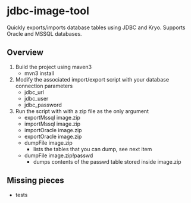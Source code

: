 # jdbc-image-tool
Quickly exports/imports database tables using JDBC and Kryo. 
Supports Oracle and MSSQL databases.

## Overview
1. Build the project using maven3
   * mvn3 install
2. Modify the associated import/export script with your database connection parameters
   * jdbc_url
   * jdbc_user
   * jdbc_password
3. Run the script with with a zip file as the only argument
   * exportMssql image.zip
   * importMssql image.zip
   * importOracle image.zip
   * exportOracle image.zip
   * dumpFile image.zip
      * lists the tables that you can dump, see next item
   * dumpFile image.zip!passwd
      * dumps contents of the passwd table stored inside image.zip

## Missing pieces
* tests